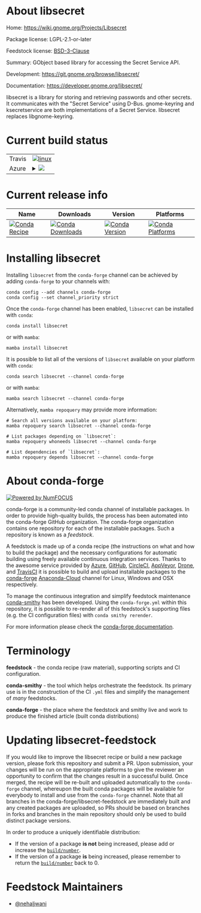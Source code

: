 About libsecret
===============

Home: https://wiki.gnome.org/Projects/Libsecret

Package license: LGPL-2.1-or-later

Feedstock license: [BSD-3-Clause](https://github.com/conda-forge/libsecret-feedstock/blob/main/LICENSE.txt)

Summary: GObject based library for accessing the Secret Service API.

Development: https://git.gnome.org/browse/libsecret/

Documentation: https://developer.gnome.org/libsecret/

libsecret is a library for storing and retrieving passwords and other
secrets. It communicates with the "Secret Service" using D-Bus.
gnome-keyring and ksecretservice are both implementations of a Secret
Service. libsecret replaces libgnome-keyring.


Current build status
====================


<table><tr>
    <td>Travis</td>
    <td>
      <a href="https://app.travis-ci.com/conda-forge/libsecret-feedstock">
        <img alt="linux" src="https://img.shields.io/travis/com/conda-forge/libsecret-feedstock/main.svg?label=Linux">
      </a>
    </td>
  </tr>
    
  <tr>
    <td>Azure</td>
    <td>
      <details>
        <summary>
          <a href="https://dev.azure.com/conda-forge/feedstock-builds/_build/latest?definitionId=4811&branchName=main">
            <img src="https://dev.azure.com/conda-forge/feedstock-builds/_apis/build/status/libsecret-feedstock?branchName=main">
          </a>
        </summary>
        <table>
          <thead><tr><th>Variant</th><th>Status</th></tr></thead>
          <tbody><tr>
              <td>linux_64</td>
              <td>
                <a href="https://dev.azure.com/conda-forge/feedstock-builds/_build/latest?definitionId=4811&branchName=main">
                  <img src="https://dev.azure.com/conda-forge/feedstock-builds/_apis/build/status/libsecret-feedstock?branchName=main&jobName=linux&configuration=linux_64_" alt="variant">
                </a>
              </td>
            </tr><tr>
              <td>linux_aarch64</td>
              <td>
                <a href="https://dev.azure.com/conda-forge/feedstock-builds/_build/latest?definitionId=4811&branchName=main">
                  <img src="https://dev.azure.com/conda-forge/feedstock-builds/_apis/build/status/libsecret-feedstock?branchName=main&jobName=linux&configuration=linux_aarch64_" alt="variant">
                </a>
              </td>
            </tr><tr>
              <td>linux_ppc64le</td>
              <td>
                <a href="https://dev.azure.com/conda-forge/feedstock-builds/_build/latest?definitionId=4811&branchName=main">
                  <img src="https://dev.azure.com/conda-forge/feedstock-builds/_apis/build/status/libsecret-feedstock?branchName=main&jobName=linux&configuration=linux_ppc64le_" alt="variant">
                </a>
              </td>
            </tr><tr>
              <td>osx_64</td>
              <td>
                <a href="https://dev.azure.com/conda-forge/feedstock-builds/_build/latest?definitionId=4811&branchName=main">
                  <img src="https://dev.azure.com/conda-forge/feedstock-builds/_apis/build/status/libsecret-feedstock?branchName=main&jobName=osx&configuration=osx_64_" alt="variant">
                </a>
              </td>
            </tr><tr>
              <td>osx_arm64</td>
              <td>
                <a href="https://dev.azure.com/conda-forge/feedstock-builds/_build/latest?definitionId=4811&branchName=main">
                  <img src="https://dev.azure.com/conda-forge/feedstock-builds/_apis/build/status/libsecret-feedstock?branchName=main&jobName=osx&configuration=osx_arm64_" alt="variant">
                </a>
              </td>
            </tr>
          </tbody>
        </table>
      </details>
    </td>
  </tr>
</table>

Current release info
====================

| Name | Downloads | Version | Platforms |
| --- | --- | --- | --- |
| [![Conda Recipe](https://img.shields.io/badge/recipe-libsecret-green.svg)](https://anaconda.org/conda-forge/libsecret) | [![Conda Downloads](https://img.shields.io/conda/dn/conda-forge/libsecret.svg)](https://anaconda.org/conda-forge/libsecret) | [![Conda Version](https://img.shields.io/conda/vn/conda-forge/libsecret.svg)](https://anaconda.org/conda-forge/libsecret) | [![Conda Platforms](https://img.shields.io/conda/pn/conda-forge/libsecret.svg)](https://anaconda.org/conda-forge/libsecret) |

Installing libsecret
====================

Installing `libsecret` from the `conda-forge` channel can be achieved by adding `conda-forge` to your channels with:

```
conda config --add channels conda-forge
conda config --set channel_priority strict
```

Once the `conda-forge` channel has been enabled, `libsecret` can be installed with `conda`:

```
conda install libsecret
```

or with `mamba`:

```
mamba install libsecret
```

It is possible to list all of the versions of `libsecret` available on your platform with `conda`:

```
conda search libsecret --channel conda-forge
```

or with `mamba`:

```
mamba search libsecret --channel conda-forge
```

Alternatively, `mamba repoquery` may provide more information:

```
# Search all versions available on your platform:
mamba repoquery search libsecret --channel conda-forge

# List packages depending on `libsecret`:
mamba repoquery whoneeds libsecret --channel conda-forge

# List dependencies of `libsecret`:
mamba repoquery depends libsecret --channel conda-forge
```


About conda-forge
=================

[![Powered by
NumFOCUS](https://img.shields.io/badge/powered%20by-NumFOCUS-orange.svg?style=flat&colorA=E1523D&colorB=007D8A)](https://numfocus.org)

conda-forge is a community-led conda channel of installable packages.
In order to provide high-quality builds, the process has been automated into the
conda-forge GitHub organization. The conda-forge organization contains one repository
for each of the installable packages. Such a repository is known as a *feedstock*.

A feedstock is made up of a conda recipe (the instructions on what and how to build
the package) and the necessary configurations for automatic building using freely
available continuous integration services. Thanks to the awesome service provided by
[Azure](https://azure.microsoft.com/en-us/services/devops/), [GitHub](https://github.com/),
[CircleCI](https://circleci.com/), [AppVeyor](https://www.appveyor.com/),
[Drone](https://cloud.drone.io/welcome), and [TravisCI](https://travis-ci.com/)
it is possible to build and upload installable packages to the
[conda-forge](https://anaconda.org/conda-forge) [Anaconda-Cloud](https://anaconda.org/)
channel for Linux, Windows and OSX respectively.

To manage the continuous integration and simplify feedstock maintenance
[conda-smithy](https://github.com/conda-forge/conda-smithy) has been developed.
Using the ``conda-forge.yml`` within this repository, it is possible to re-render all of
this feedstock's supporting files (e.g. the CI configuration files) with ``conda smithy rerender``.

For more information please check the [conda-forge documentation](https://conda-forge.org/docs/).

Terminology
===========

**feedstock** - the conda recipe (raw material), supporting scripts and CI configuration.

**conda-smithy** - the tool which helps orchestrate the feedstock.
                   Its primary use is in the construction of the CI ``.yml`` files
                   and simplify the management of *many* feedstocks.

**conda-forge** - the place where the feedstock and smithy live and work to
                  produce the finished article (built conda distributions)


Updating libsecret-feedstock
============================

If you would like to improve the libsecret recipe or build a new
package version, please fork this repository and submit a PR. Upon submission,
your changes will be run on the appropriate platforms to give the reviewer an
opportunity to confirm that the changes result in a successful build. Once
merged, the recipe will be re-built and uploaded automatically to the
`conda-forge` channel, whereupon the built conda packages will be available for
everybody to install and use from the `conda-forge` channel.
Note that all branches in the conda-forge/libsecret-feedstock are
immediately built and any created packages are uploaded, so PRs should be based
on branches in forks and branches in the main repository should only be used to
build distinct package versions.

In order to produce a uniquely identifiable distribution:
 * If the version of a package **is not** being increased, please add or increase
   the [``build/number``](https://docs.conda.io/projects/conda-build/en/latest/resources/define-metadata.html#build-number-and-string).
 * If the version of a package **is** being increased, please remember to return
   the [``build/number``](https://docs.conda.io/projects/conda-build/en/latest/resources/define-metadata.html#build-number-and-string)
   back to 0.

Feedstock Maintainers
=====================

* [@nehaljwani](https://github.com/nehaljwani/)

